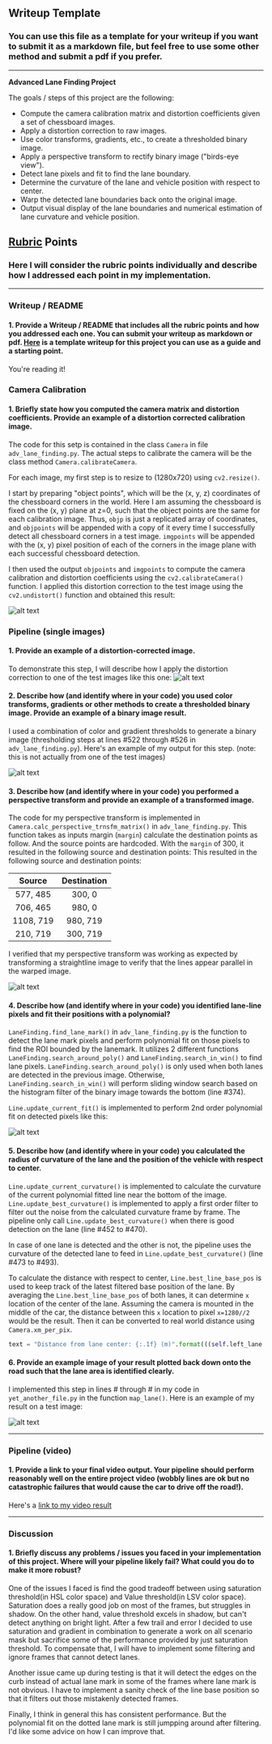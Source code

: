 ## Writeup Template

### You can use this file as a template for your writeup if you want to submit it as a markdown file, but feel free to use some other method and submit a pdf if you prefer.

---

**Advanced Lane Finding Project**

The goals / steps of this project are the following:

* Compute the camera calibration matrix and distortion coefficients given a set of chessboard images.
* Apply a distortion correction to raw images.
* Use color transforms, gradients, etc., to create a thresholded binary image.
* Apply a perspective transform to rectify binary image ("birds-eye view").
* Detect lane pixels and fit to find the lane boundary.
* Determine the curvature of the lane and vehicle position with respect to center.
* Warp the detected lane boundaries back onto the original image.
* Output visual display of the lane boundaries and numerical estimation of lane curvature and vehicle position.

[//]: # (Image References)

[image1]: ./writeup_imgs/undistort_image.jpg "Undistorted"
[image2]: ./writeup_imgs/undistort_test_image.jpg "Road Transformed"
[image3]: ./writeup_imgs/binary_image.jpg "Binary Example"
[image4]: ./writeup_imgs/perspective.jpg "Warp Example"
[image5]: ./writeup_imgs/fit_poly.png "Fit Visual"
[image6]: ./writeup_imgs/frame17.jpg "Output"
[video1]: ./output_video/project_video.mp4 "Video"

## [Rubric](https://review.udacity.com/#!/rubrics/571/view) Points

### Here I will consider the rubric points individually and describe how I addressed each point in my implementation.  

---

### Writeup / README

#### 1. Provide a Writeup / README that includes all the rubric points and how you addressed each one.  You can submit your writeup as markdown or pdf.  [Here](https://github.com/udacity/CarND-Advanced-Lane-Lines/blob/master/writeup_template.md) is a template writeup for this project you can use as a guide and a starting point.  

You're reading it!

### Camera Calibration

#### 1. Briefly state how you computed the camera matrix and distortion coefficients. Provide an example of a distortion corrected calibration image.

The code for this setp is contained in the class `Camera` in file `adv_lane_finding.py`. The actual steps to calibrate the camera will be the class method `Camera.calibrateCamera`.

For each image, my first step is to resize to (1280x720) using `cv2.resize()`.

I start by preparing "object points", which will be the (x, y, z) coordinates of the chessboard corners in the world. Here I am assuming the chessboard is fixed on the (x, y) plane at z=0, such that the object points are the same for each calibration image.  Thus, `objp` is just a replicated array of coordinates, and `objpoints` will be appended with a copy of it every time I successfully detect all chessboard corners in a test image.  `imgpoints` will be appended with the (x, y) pixel position of each of the corners in the image plane with each successful chessboard detection.  

I then used the output `objpoints` and `imgpoints` to compute the camera calibration and distortion coefficients using the `cv2.calibrateCamera()` function.  I applied this distortion correction to the test image using the `cv2.undistort()` function and obtained this result: 

![alt text][image1]

### Pipeline (single images)

#### 1. Provide an example of a distortion-corrected image.

To demonstrate this step, I will describe how I apply the distortion correction to one of the test images like this one:
![alt text][image2]

#### 2. Describe how (and identify where in your code) you used color transforms, gradients or other methods to create a thresholded binary image.  Provide an example of a binary image result.

I used a combination of color and gradient thresholds to generate a binary image (thresholding steps at lines #522 through #526 in `adv_lane_finding.py`).  Here's an example of my output for this step.  (note: this is not actually from one of the test images)

![alt text][image3]

#### 3. Describe how (and identify where in your code) you performed a perspective transform and provide an example of a transformed image.

The code for my perspective transform is implemented in `Camera.calc_perspective_trnsfm_matrix()` in `adv_lane_finding.py`. This function takes as inputs margin (`margin`) calculate the destination points as follow. And the source points are hardcoded. With the `margin` of 300, it resulted in the following source and destination points:
This resulted in the following source and destination points:

| Source        | Destination   | 
|:-------------:|:-------------:| 
| 577, 485      | 300, 0        | 
| 706, 465      | 980, 0        |
| 1108, 719     | 980, 719      |
| 210, 719      | 300, 719      |

I verified that my perspective transform was working as expected by transforming a straightline image to verify that the lines appear parallel in the warped image.

![alt text][image4]

#### 4. Describe how (and identify where in your code) you identified lane-line pixels and fit their positions with a polynomial?

`LaneFinding.find_lane_mark()` in `adv_lane_finding.py` is the function to detect the lane mark pixels and perform polynomial fit on those pixels to find the ROI bounded by the lanemark. It utilizes 2 different functions `LaneFinding.search_around_poly()` and `LaneFinding.search_in_win()` to find lane pixels. `LaneFinding.search_around_poly()` is only used when both lanes are detected in the previous image. Otherwise, `LaneFinding.search_in_win()` will perform sliding window search based on the histogram filter of the binary image towards the bottom (line #374).

`Line.update_current_fit()` is implemented to perform 2nd order polynomial fit on detected pixels like this:

![alt text][image5]

#### 5. Describe how (and identify where in your code) you calculated the radius of curvature of the lane and the position of the vehicle with respect to center.

`Line.update_current_curvature()` is implemented to calculate the curvature of the current polynomial fitted line near the bottom of the image. `Line.update_best_curvature()` is implemented to apply a first order filter to filter out the noise from the calculated curvature frame by frame. The pipeline only call `Line.update_best_curvature()` when there is good detection on the lane (line #452 to #470).

In case of one lane is detected and the other is not, the pipeline uses the curvature of the detected lane to feed in `Line.update_best_curvature()` (line #473 to #493).

To calculate the distance with respect to center, `Line.best_line_base_pos` is used to keep track of the latest filtered base position of the lane. By averaging the `Line.best_line_base_pos` of both lanes, it can determine `x` location of the center of the lane. Assuming the camera is mounted in the middle of the car, the distance between this `x` location to pixel `x=1280//2` would be the result. Then it can be converted to real world distance using `Camera.xm_per_pix`.

```python
text = "Distance from lane center: {:.1f} (m)".format(((self.left_lane.best_line_base_pos+self.right_lane.best_line_base_pos)/2 - 960)*self.camera.xm_per_pix)
```

#### 6. Provide an example image of your result plotted back down onto the road such that the lane area is identified clearly.

I implemented this step in lines # through # in my code in `yet_another_file.py` in the function `map_lane()`.  Here is an example of my result on a test image:

![alt text][image6]

---

### Pipeline (video)

#### 1. Provide a link to your final video output.  Your pipeline should perform reasonably well on the entire project video (wobbly lines are ok but no catastrophic failures that would cause the car to drive off the road!).

Here's a [link to my video result](./output_video/project_video.mp4)

---

### Discussion

#### 1. Briefly discuss any problems / issues you faced in your implementation of this project.  Where will your pipeline likely fail?  What could you do to make it more robust?

One of the issues I faced is find the good tradeoff between using saturation threshold(in HSL color space) and Value threshold(in LSV color space). Saturation does a really good job on most of the frames, but struggles in shadow. On the other hand, value threshold excels in shadow, but can't detect anything on bright light. After a few trail and error I decided to use saturation and gradient in combination to generate a work on all scenario mask but sacrifice some of the performance provided by just saturation threshold. To compensate that, I will have to implement some filtering and ignore frames that cannot detect lanes. 

Another issue came up during testing is that it will detect the edges on the curb instead of actual lane mark in some of the frames where lane mark is not obvious. I have to implement a sanity check of the line base position so that it filters out those mistakenly detected frames.

Finally, I think in general this has consistent performance. But the polynomial fit on the dotted lane mark is still jumpping around after filtering. I'd like some advice on how I can improve that.
